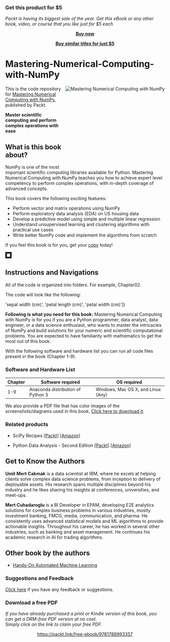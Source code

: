 
### Get this product for $5

<i>Packt is having its biggest sale of the year. Get this eBook or any other book, video, or course that you like just for $5 each</i>


<b><p align='center'>[Buy now](https://packt.link/9781788993357)</p></b>


<b><p align='center'>[Buy similar titles for just $5](https://subscription.packtpub.com/search)</p></b>


# Mastering-Numerical-Computing-with-NumPy

<a href="https://www.packtpub.com/big-data-and-business-intelligence/mastering-numerical-computing-numpy?utm_source=github&utm_medium=repositary&utm_campaign=9781788993357"><img src="https://d255esdrn735hr.cloudfront.net/sites/default/files/imagecache/ppv4_main_book_cover/B09997_Newcover.png" alt="Mastering Numerical Computing with NumPy" height="256px" align="right"></a>

This is the code repository for [Mastering Numerical Computing with NumPy](https://www.packtpub.com/big-data-and-business-intelligence/mastering-numerical-computing-numpy?utm_source=github&utm_medium=repositary&utm_campaign=9781788993357), published by Packt.

**Master scientific computing and perform complex operations with ease**

## What is this book about?
NumPy is one of the most important scientific computing libraries available for Python. Mastering Numerical Computing with NumPy teaches you how to achieve expert level competency to perform complex operations, with in-depth coverage of advanced concepts.

This book covers the following exciting features: 
* Perform vector and matrix operations using NumPy
* Perform exploratory data analysis (EDA) on US housing data
* Develop a predictive model using simple and multiple linear regression
* Understand unsupervised learning and clustering algorithms with practical use cases
* Write better NumPy code and implement the algorithms from scratch

If you feel this book is for you, get your [copy](https://www.amazon.com/dp/1788993357) today!

<a href="https://www.packtpub.com/?utm_source=github&utm_medium=banner&utm_campaign=GitHubBanner"><img src="https://raw.githubusercontent.com/PacktPublishing/GitHub/master/GitHub.png" 
alt="https://www.packtpub.com/" border="5" /></a>


## Instructions and Navigations
All of the code is organized into folders. For example, Chapter02.

The code will look like the following:

'sepal width (cm)',
'petal length (cm)',
'petal width (cm)'])


**Following is what you need for this book:**
Mastering Numerical Computing with NumPy is for you if you are a Python programmer, data analyst, data engineer, or a data science enthusiast, who wants to master the intricacies of NumPy and build solutions for your numeric and scientific computational problems. You are expected to have familiarity with mathematics to get the most out of this book.	

With the following software and hardware list you can run all code files present in the book (Chapter 1-9).

### Software and Hardware List

| Chapter  | Software required                   | OS required                        |
| -------- | ------------------------------------| -----------------------------------|
| 1-9      | Anaconda distribution of Python 3   | Windows, Mac OS X, and Linux (Any) |


We also provide a PDF file that has color images of the screenshots/diagrams used in this book. [Click here to download it](https://www.packtpub.com/sites/default/files/downloads/MasteringNumericalComputingwithNumPy_ColorImages.pdf).

### Related products <Paste books from the Other books you may enjoy section>
* SciPy Recipes [[Packt]](https://www.packtpub.com/big-data-and-business-intelligence/scipy-recipes?utm_source=github&utm_medium=repositary&utm_campaign=9781788291460) [[Amazon]](https://www.amazon.com/dp/1788291468)

* Python Data Analysis - Second Edition [[Packt]](https://www.packtpub.com/big-data-and-business-intelligence/python-data-analysis-second-edition?utm_source=github&utm_medium=repositary&utm_campaign=9781787127487) [[Amazon]](https://www.amazon.com/dp/1787127486)

## Get to Know the Authors

**Umit Mert Cakmak** is a data scientist at IBM, where he excels at helping clients solve complex data science problems, from inception to delivery of deployable assets. His research spans multiple disciplines beyond his industry and he likes sharing his insights at conferences, universities, and meet-ups.


**Mert Cuhadaroglu** is a BI Developer in EPAM, developing E2E analytics solutions for complex business problems in various industries, mostly investment banking, FMCG, media, communication, and pharma. He consistently uses advanced statistical models and ML algorithms to provide actionable insights. Throughout his career, he has worked in several other industries, such as banking and asset management. He continues his academic research in AI for trading algorithms.	


## Other book by the authors
* [Hands-On Automated Machine Learning](https://www.packtpub.com/big-data-and-business-intelligence/hands-automated-machine-learning?utm_source=github&utm_medium=repositary&utm_campaign=9781788629898)

### Suggestions and Feedback
[Click here](https://docs.google.com/forms/d/e/1FAIpQLSdy7dATC6QmEL81FIUuymZ0Wy9vH1jHkvpY57OiMeKGqib_Ow/viewform) if you have any feedback or suggestions.
### Download a free PDF

 <i>If you have already purchased a print or Kindle version of this book, you can get a DRM-free PDF version at no cost.<br>Simply click on the link to claim your free PDF.</i>
<p align="center"> <a href="https://packt.link/free-ebook/9781788993357">https://packt.link/free-ebook/9781788993357 </a> </p>